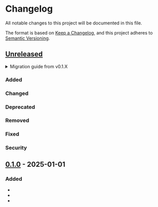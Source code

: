 # Changelog

All notable changes to this project will be documented in this file.

The format is based on [Keep a Changelog](https://keepachangelog.com/en/1.1.0/),
and this project adheres to [Semantic Versioning](https://semver.org/spec/v2.0.0.html).

## [Unreleased]

<details>
<summary>Migration guide from v0.1.X</summary>

<!-- Write migration guide here -->

</details>

### Added

### Changed

### Deprecated

### Removed

### Fixed

### Security

## [0.1.0] - 2025-01-01

### Added

<!-- Describe the feature set of the initial release here -->
-
-
-

<!--
Below are the target URLs for each version
You can link version numbers (in level-2 headings)
to the corresponding tag on GitHub, or the diff
in comparison to the previous release
-->

[Unreleased]: https://github.com/rajayonin/srs/compare/v0.1.0...HEAD
[0.1.0]: https://github.com/rajayonin/srs/releases/tag/v0.1.0
